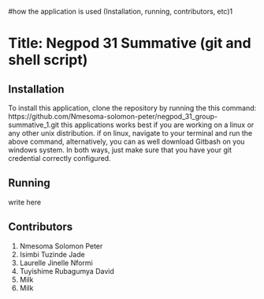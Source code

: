 #how the application is used (Installation, running, contributors, etc)1
<h1> Title: Negpod 31 Summative (git and shell script) </h1>

<h2> Installation</h2>
    <p>To install this application, clone the repository by running the this command: https://github.com/Nmesoma-solomon-peter/negpod_31_group-summative_1.git
        this applications works best if you are working on a linux or any other unix distribution. if on linux, navigate to your terminal and run the above command, alternatively, you can as well download Gitbash on you windows system. In both ways, just make sure that you have your git credential correctly configured.
    </p>


<h2> Running </h2>
    <p> write here </p>




<h2> Contributors </h2>
    <ol>
        <li>Nmesoma Solomon Peter</li>
        <li>Isimbi Tuzinde Jade</li>
        <li>Laurelle Jinelle Nformi</li>
        <li>Tuyishime Rubagumya David</li>
        <li>Milk</li>
        <li>Milk</li>
    </ol>
